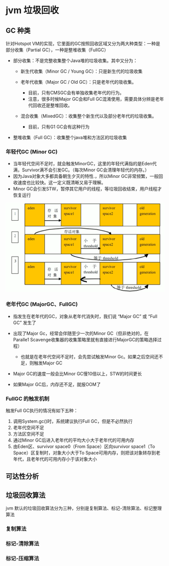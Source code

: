 # jvm 垃圾回收



## GC 种类

针对Hotspot VM的实现，它里面的GC按照回收区域又分为两大种类型：一种是部分收集（Partial GC），一种是整堆收集（FullGC）

- 部分收集：不是完整收集整个Java堆的垃圾收集。其中又分为：

  - 新生代收集（Minor GC / Young GC）：只是新生代的垃圾收集

  - 老年代收集（Major GC / Old GC）：只是老年代的圾收集。

    - 目前，只有CMSGC会有单独收集老年代的行为。
    - 注意，很多时候Major GC会和Full GC混淆使用，需要具体分辨是老年代回收还是整堆回收。
  
  - 混合收集（MixedGC）：收集整个新生代以及部分老年代的垃圾收集。
    - 目前，只有G1 GC会有这种行为
  
- 整堆收集（Full GC）：收集整个java堆和方法区的垃圾收集





### 年轻代GC (Minor GC)

- 当年轻代空间不足时，就会触发MinorGC，这里的年轻代满指的是Eden代满，Survivor满不会引发GC。（每次Minor GC会清理年轻代的内存。）
- 因为Java对象大多都具备朝生夕灭的特性.，所以Minor GC非常频繁，一般回收速度也比较快。这一定义既清晰又易于理解。
- Minor GC会引发STW，暂停其它用户的线程，等垃圾回收结束，用户线程才恢复运行

 ![img](assets/4dd6da08-bb08-4cf1-b0f7-127412d4a85b.png) 





### 老年代GC (MajorGC、FullGC)

- 指发生在老年代的GC，对象从老年代消失时，我们说 “Major GC” 或 “Full GC” 发生了

- 出现了Major Gc，经常会伴随至少一次的Minor GC（但非绝对的，在Paralle1 Scavenge收集器的收集策略里就有直接进行MajorGC的策略选择过程）

  - 也就是在老年代空间不足时，会先尝试触发Minor Gc。如果之后空间还不足，则触发Major GC

- Major GC的速度一般会比Minor GC慢10倍以上，STW的时间更长
- 如果Major GC后，内存还不足，就报OOM了





### FullGC 的触发机制

触发Full GC执行的情况有如下五种：

1. 调用System.gc()时，系统建议执行Full GC，但是不必然执行
2. 老年代空间不足
3. 方法区空间不足
4. 通过Minor GC后进入老年代的平均大小大于老年代的可用内存
5. 由Eden区、survivor space0（From Space）区向survivor space1（To Space）区复制时，对象大小大于To Space可用内存，则把该对象转存到老年代，且老年代的可用内存小于该对象大小











## 可达性分析









## 垃圾回收算法

jvm 默认的垃圾回收算法分为三种，分别是复制算法、标记-清除算法、标记整理算法



### 复制算法



### 标记-清除算法



### 标记-压缩算法







### 

